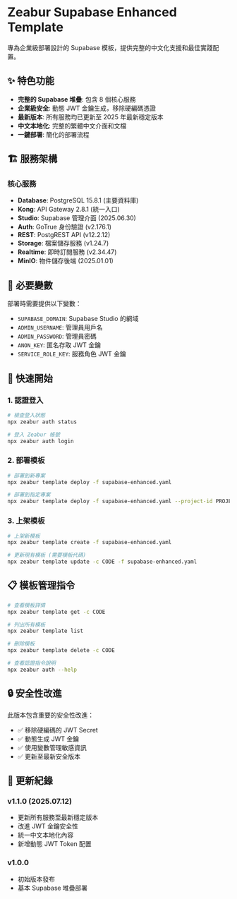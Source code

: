 # Zeabur Supabase Enhanced Template

專為企業級部署設計的 Supabase 模板，提供完整的中文化支援和最佳實踐配置。

## ✨ 特色功能

- **完整的 Supabase 堆疊**: 包含 8 個核心服務
- **企業級安全**: 動態 JWT 金鑰生成，移除硬編碼憑證
- **最新版本**: 所有服務均已更新至 2025 年最新穩定版本
- **中文本地化**: 完整的繁體中文介面和文檔
- **一鍵部署**: 簡化的部署流程

## 🏗️ 服務架構

### 核心服務
- **Database**: PostgreSQL 15.8.1 (主要資料庫)
- **Kong**: API Gateway 2.8.1 (統一入口)
- **Studio**: Supabase 管理介面 (2025.06.30)
- **Auth**: GoTrue 身份驗證 (v2.176.1)
- **REST**: PostgREST API (v12.2.12)
- **Storage**: 檔案儲存服務 (v1.24.7)
- **Realtime**: 即時訂閱服務 (v2.34.47)
- **MinIO**: 物件儲存後端 (2025.01.01)

## 🔧 必要變數

部署時需要提供以下變數：
- `SUPABASE_DOMAIN`: Supabase Studio 的網域
- `ADMIN_USERNAME`: 管理員用戶名
- `ADMIN_PASSWORD`: 管理員密碼
- `ANON_KEY`: 匿名存取 JWT 金鑰
- `SERVICE_ROLE_KEY`: 服務角色 JWT 金鑰

## 🚀 快速開始

### 1. 認證登入
```bash
# 檢查登入狀態
npx zeabur auth status

# 登入 Zeabur 帳號
npx zeabur auth login
```

### 2. 部署模板
```bash
# 部署到新專案
npx zeabur template deploy -f supabase-enhanced.yaml

# 部署到指定專案
npx zeabur template deploy -f supabase-enhanced.yaml --project-id PROJECT_ID
```

### 3. 上架模板
```bash
# 上架新模板
npx zeabur template create -f supabase-enhanced.yaml

# 更新現有模板 (需要模板代碼)
npx zeabur template update -c CODE -f supabase-enhanced.yaml
```

## 📋 模板管理指令

```bash
# 查看模板詳情
npx zeabur template get -c CODE

# 列出所有模板
npx zeabur template list

# 刪除模板
npx zeabur template delete -c CODE

# 查看認證指令說明
npx zeabur auth --help
```

## 🔒 安全性改進

此版本包含重要的安全性改進：
- ✅ 移除硬編碼的 JWT Secret
- ✅ 動態生成 JWT 金鑰
- ✅ 使用變數管理敏感資訊
- ✅ 更新至最新安全版本

## 📝 更新紀錄

### v1.1.0 (2025.07.12)
- 更新所有服務至最新穩定版本
- 改進 JWT 金鑰安全性
- 統一中文本地化內容
- 新增動態 JWT Token 配置

### v1.0.0
- 初始版本發布
- 基本 Supabase 堆疊部署
